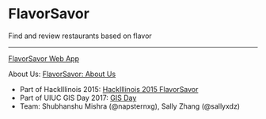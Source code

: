 # FlavorSavor
Find and review restaurants based on flavor

---

[FlavorSavor Web App](http://shubhanshu.com/FlavorSavor/)  

About Us: [FlavorSavor: About Us](http://shubhanshu.com/FlavorSavor/about.html)  

* Part of HackIllinois 2015: [HackIllinois 2015 FlavorSavor](http://hackillinois2015s.challengepost.com/submissions/33883-falvorsavor) 
* Part of UIUC GIS Day 2017: [GIS Day](http://gisday.illinois.edu/mapsandposters.html)
* Team: Shubhanshu Mishra (@napsternxg), Sally Zhang (@sallyxdz)  
